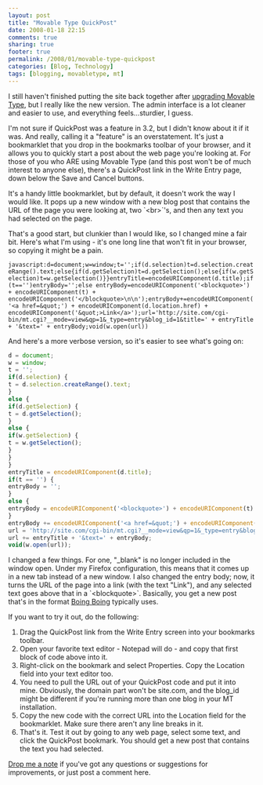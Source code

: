 ```yaml
---
layout: post
title: "Movable Type QuickPost"
date: 2008-01-18 22:15
comments: true
sharing: true
footer: true
permalink: /2008/01/movable-type-quickpost
categories: [Blog, Technology]
tags: [blogging, movabletype, mt]
---
```

<p>I still haven't finished putting the site back together after <a href="/2008/01/upgrading_movable_type.php">upgrading Movable Type</a>, but I really like the new version.  The admin interface is a lot cleaner and easier to use, and everything feels...sturdier, I guess.</p>

<p>I'm not sure if QuickPost was a feature in 3.2, but I didn't know about it if it was.  And really, calling it a "feature" is an overstatement.  It's just a bookmarklet that you drop in the bookmarks toolbar of your browser, and it allows you to quickly start a post about the web page you're looking at.  For those of you who ARE using Movable Type (and this post won't be of much interest to anyone else), there's a QuickPost link in the Write Entry page, down below the Save and Cancel buttons.</p>

<p>It's a handy little bookmarklet, but by default, it doesn't work the way I would like.  It pops up a new window with a new blog post that contains the URL of the page you were looking at, two `&lt;br&gt;`'s, and then any text you had selected on the page.</p>

<p>That's a good start, but clunkier than I would like, so I changed mine a fair bit.  Here's what I'm using - it's one long line that won't fit in your browser, so copying it might be a pain.</p>

`javascript:d=document;w=window;t='';if(d.selection)t=d.selection.createRange().text;else{if(d.getSelection)t=d.getSelection();else{if(w.getSelection)t=w.getSelection()}}entryTitle=encodeURIComponent(d.title);if(t=='')entryBody='';else entryBody=encodeURIComponent('<blockquote>') + encodeURIComponent(t) + encodeURIComponent('</blockquote>\n\n');entryBody+=encodeURIComponent('<a href=&quot;') + encodeURIComponent(d.location.href) + encodeURIComponent('&quot;>Link</a>');url='http://site.com/cgi-bin/mt.cgi?__mode=view&qp=1&_type=entry&blog_id=1&title=' + entryTitle + '&text=' + entryBody;void(w.open(url))`

<p>And here's a more verbose version, so it's easier to see what's going on:</p>

```javascript
d = document;
w = window;
t = '';
if(d.selection) {
t = d.selection.createRange().text;
}
else {
if(d.getSelection) {
t = d.getSelection();
}
else {
if(w.getSelection) {
t = w.getSelection();
}
}
}
entryTitle = encodeURIComponent(d.title);
if(t == '') {
entryBody = '';
}
else {
entryBody = encodeURIComponent('<blockquote>') + encodeURIComponent(t) + encodeURIComponent('</blockquote>\n\n');
}
entryBody += encodeURIComponent('<a href=&quot;') + encodeURIComponent(d.location.href) + encodeURIComponent('&quot;>Link</a>');
url = 'http://site.com/cgi-bin/mt.cgi?__mode=view&qp=1&_type=entry&blog_id=1&title=';
url += entryTitle + '&text=' + entryBody;
void(w.open(url));
```

<p>I changed a few things.  For one, "_blank" is no longer included in the window open.  Under my Firefox configuration, this means that it comes up in a new tab instead of a new window.  I also changed the entry body; now, it turns the URL of the page into a link (with the text "Link"), and any selected text goes above that in a `&lt;blockquote&gt;`.  Basically, you get a new post that's in the format <a href="http://www.boingboing.net/">Boing Boing</a> typically uses.</p>

<p>If you want to try it out, do the following:</p>

<ol>
<li>Drag the QuickPost link from the Write Entry screen into your bookmarks toolbar.</li>
<li>Open your favorite text editor - Notepad will do - and copy that first block of code above into it.</li>
<li>Right-click on the bookmark and select Properties. Copy the Location field into your text editor too.</li>
<li>You need to pull the URL out of your QuickPost code and put it into mine.  Obviously, the domain part won't be site.com, and the blog_id might be different if you're running more than one blog in your MT installation.</li>
<li>Copy the new code with the correct URL into the Location field for the bookmarklet.  Make sure there aren't any line breaks in it.</li>
<li>That's it.  Test it out by going to any web page, select some text, and click the QuickPost bookmark.  You should get a new post that contains the text you had selected.</li>
</ol>

<p><a href="mailto:brock@brockli.com">Drop me a note</a> if you've got any questions or suggestions for improvements, or just post a comment here.</p>

